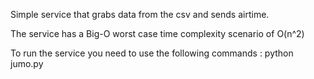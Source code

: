 Simple service that grabs data from the csv and sends airtime.

The service has a Big-O worst case time complexity scenario of O(n^2)

To run the service you need to use the following commands : python jumo.py

  
